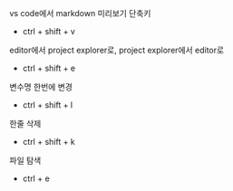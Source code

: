 vs code에서 markdown 미리보기 단축키
- ctrl + shift + v

editor에서 project explorer로, project explorer에서 editor로
- ctrl + shift + e

변수명 한번에 변경
- ctrl + shift + l

한줄 삭제
- ctrl + shift + k

파일 탐색
- ctrl + e
